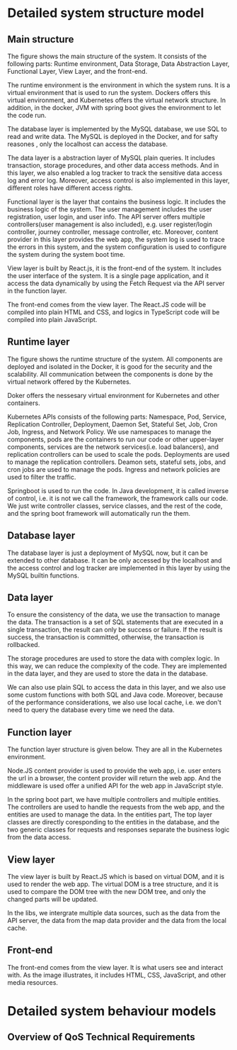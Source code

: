 # Detailed system structure model

## Main structure

The figure shows the main structure of the system. It consists of the following parts: Runtime environment, Data Storage, Data Abstraction Layer, Functional Layer, View Layer, and the front-end.

The runtime environment is the environment in which the system runs. It is a virtual environment that is used to run the system. Dockers offers this virtual environment, and Kubernetes offers the virtual network structure. In addition, in the docker, JVM with spring boot gives the environment to let the code run.

The database layer is implemented by the MySQL database, we use SQL to read and write data. The MySQL is deployed in the Docker, and for safty reasones , only the localhost can access the database.

The data layer is a abstraction layer of MySQL plain queries. It includes transaction, storage procedures, and other data access methods. And in this layer, we also enabled a log tracker to track the sensitive data access log and error log. Moreover, access control is also implemented in this layer, different roles have different access rights.

Functional layer is the layer that contains the business logic. It includes the business logic of the system. The user management includes the user registration, user login, and user info. The API server offers multiple controllers(user management is also included), e.g. user register/login controller, journey controller, message controller, etc. Moreover, content provider in this layer provides the web app, the system log is used to trace the errors in this system, and the system configuration is used to configure the system during the system boot time.

View layer is built by React.js, it is the front-end of the system. It includes the user interface of the system. It is a single page application, and it access the data dynamically by using the Fetch Request via the API server in the function layer.

The front-end comes from the view layer. The React.JS code will be compiled into plain HTML and CSS, and logics in TypeScript code will be compiled into plain JavaScript.

## Runtime layer

The figure shows the runtime structure of the system. All components are deployed and isolated in the Docker, it is good for the security and the scalability. All communication between the components is done by the virtual network offered by the Kubernetes.

Doker offers the nessesary virtual environment for Kubernetes and other containers.

Kubernetes APIs consists of the following parts: Namespace, Pod, Service, Replication Controller, Deployment, Daemon Set, Stateful Set, Job, Cron Job, Ingress, and Network Policy. We use namespaces to manage the components, pods are the containers to run our code or other upper-layer components, services are the network services(i.e. load balancers), and replication controllers can be used to scale the pods. Deployments are used to manage the replication controllers. Deamon sets, stateful sets, jobs, and cron jobs are used to manage the pods. Ingress and network policies are used to filter the traffic.

Springboot is used to run the code. In Java development, it is called inverse of control, i.e. it is not we call the framework, the framework calls our code. We just write controller classes, service classes, and the rest of the code, and the spring boot framework will automatically run the them.

## Database layer

The database layer is just a deployment of MySQL now, but it can be extended to other database. It can be only accessed by the localhost and the access control and log tracker are implemented in this layer by using the MySQL builtin functions.

## Data layer
To ensure the consistency of the data, we use the transaction to manage the data. The transaction is a set of SQL statements that are executed in a single transaction, the result can only be success or failure. If the result is success, the transaction is committed, otherwise, the transaction is rollbacked.

The storage procedures are used to store the data with complex logic. In this way, we can reduce the complexity of the code. They are implemented in the data layer, and they are used to store the data in the database.

We can also use plain SQL to access the data in this layer, and we also use some custom functions with both SQL and Java code. Moreover, because of the performance considerations, we also use local cache, i.e. we don't need to query the database every time we need the data.

## Function layer

The function layer structure is given below. They are all in the Kubernetes environment.

Node.JS content provider is used to provide the web app, i.e. user enters the url in a browser, the content provider will return the web app. And the middleware is used offer a unified API for the web app in JavaScript style.

In the spring boot part, we have multiple controllers and multiple entities. The controllers are used to handle the requests from the web app, and the entities are used to manage the data. In the entities part, The top layer classes are directly coresponding to the entities in the database, and the two generic classes for requests and responses separate the business logic from the data access.

## View layer

The view layer is built by React.JS which is based on virtual DOM, and it is used to render the web app. The virtual DOM is a tree structure, and it is used to compare the DOM tree with the new DOM tree, and only the changed parts will be updated.

In the libs, we intergrate multiple data sources, such as the data from the API server, the data from the map data provider and the data from the local cache.

## Front-end

The front-end comes from the view layer. It is what users see and interact with. As the image illustrates, it includes HTML, CSS, JavaScript, and other media resources.

# Detailed system behaviour models

## Overview of QoS Technical Requirements 